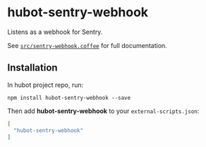 # hubot-sentry-webhook

Listens as a webhook for Sentry.

See [`src/sentry-webhook.coffee`](src/sentry-webhook.coffee) for full documentation.

## Installation

In hubot project repo, run:

`npm install hubot-sentry-webhook --save`

Then add **hubot-sentry-webhook** to your `external-scripts.json`:

```json
[
  "hubot-sentry-webhook"
]
```
